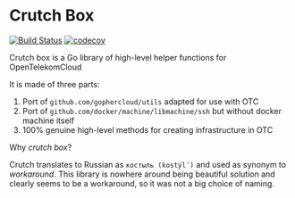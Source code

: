 # Crutch Box
[![Build Status](https://travis-ci.org/opentelekomcloud-infra/crutch-house.svg?branch=master)](https://travis-ci.org/opentelekomcloud-infra/crutch-house)
[![codecov](https://codecov.io/gh/opentelekomcloud-infra/crutch-house/branch/master/graph/badge.svg)](https://codecov.io/gh/opentelekomcloud-infra/crutch-house)

Crutch box is a Go library of high-level helper functions for OpenTelekomCloud

It is made of three parts:
1. Port of `github.com/gophercloud/utils` adapted for use with OTC
2. Port of `github.com/docker/machine/libmachine/ssh` but without docker machine itself
3. 100% genuine high-level methods for creating infrastructure in OTC

Why _crutch box_?

Crutch translates to Russian as `костыль (kostýlʹ)` and used as synonym to _workaround_.
This library is nowhere around being beautiful solution and clearly seems to be a workaround,
so it was not a big choice of naming.
